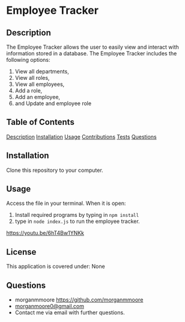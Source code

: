 # Employee Tracker

## Description

The Employee Tracker allows the user to easily view and interact with information stored in a database. The Employee Tracker includes the following options:

1. View all departments,
2. View all roles,
3. View all employees,
4. Add a role,
5. Add an employee,
6. and Update and employee role

## Table of Contents

[Description](#Description)
[Installation](#Installation)
[Usage](#Usage)
[Contributions](#Contributing)
[Tests](#Tests)
[Questions](#Questions)

## Installation

Clone this repository to your computer.

## Usage

Access the file in your terminal. When it is open:

1. Install required programs by typing in ```npm install```
2. type in ```node index.js``` to run the employee tracker.

https://youtu.be/6hT4Bw1YNKk

## License

This application is covered under: None

## Questions

* morganmmoore https://github.com/morganmmoore
* morganmoore0@gmail.com
* Contact me via email with further questions.

